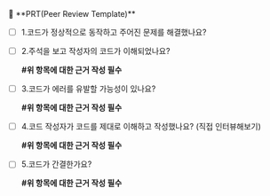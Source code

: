 <aside>
🔑 **PRT(Peer Review Template)**

- [ ]  1.코드가 정상적으로 동작하고 주어진 문제를 해결했나요?
- [ ]  2.주석을 보고 작성자의 코드가 이해되었나요?
    
    **#위 항목에 대한 근거 작성 필수**
    
- [ ]  3.코드가 에러를 유발할 가능성이 있나요?
    
    **#위 항목에 대한 근거 작성 필수**
    
- [ ]  4.코드 작성자가 코드를 제대로 이해하고 작성했나요? (직접 인터뷰해보기)
    
    **#위 항목에 대한 근거 작성 필수**
    
- [ ]  5.코드가 간결한가요?
    
    **#위 항목에 대한 근거 작성 필수**
    
</aside>
